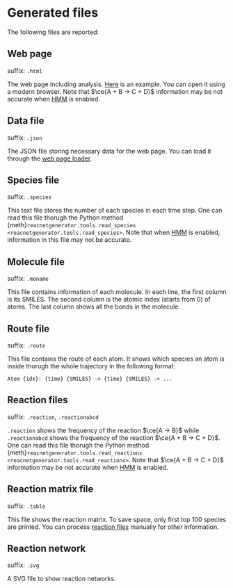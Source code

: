# Generated files

The following files are reported:

## Web page

suffix: `.html`

The web page including analysis.
<a href="/report.html?jdata=https%3A%2F%2Fgist.githubusercontent.com%2Fnjzjz%2Fe9a4b42ceb7d2c3c7ada189f38708bf3%2Fraw%2F83d01b9ab1780b0ad2d1e7f934e61fa113cb0f9f%2Fmethane.json" target="_blank">Here</a> is an example.
You can open it using a modern browser.
Note that $\ce{A + B -> C + D}$ information may be not accurate when [HMM](hmm.md) is enabled.

## Data file

suffix: `.json`

The JSON file storing necessary data for the web page.
You can load it through the <a href="/report.html" target="_blank">web page loader</a>.

## Species file

suffix: `.species`

This text file stores the number of each species in each time step.
One can read this file thorugh the Python method {meth}`reacnetgenerator.tools.read_species <reacnetgenerator.tools.read_species>`.
Note that when [HMM](hmm.md) is enabled, information in this file may not be accurate.

## Molecule file

suffix: `.moname`

This file contains information of each molecule.
In each line, the first column is its SMILES.
The second column is the atomic index (starts from 0) of atoms.
The last column shows all the bonds in the molecule.

## Route file

suffix: `.route`

This file contains the route of each atom.
It shows which species an atom is inside thorugh the whole trajectory in the following format:

```
Atom {idx}: {time} {SMILES} -> {time} {SMILES} -> ...
```

## Reaction files

suffix: `.reaction`, `.reactionabcd`

`.reaction` shows the frequency of the reaction $\ce{A -> B}$ while `.reactionabcd` shows the frequency of the reaction $\ce{A + B -> C + D}$.
One can read this file thorugh the Python method {meth}`reacnetgenerator.tools.read_reactions <reacnetgenerator.tools.read_reactions>`.
Note that $\ce{A + B -> C + D}$ information may be not accurate when [HMM](hmm.md) is enabled.

## Reaction matrix file

suffix: `.table`

This file shows the reaction matrix.
To save space, only first top 100 species are printed.
You can process [reaction files](#reaction-files) manually for other information.

## Reaction network

suffix: `.svg`

A SVG file to show reaction networks. 
